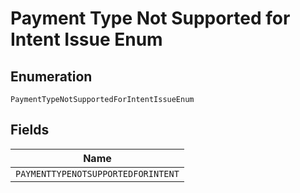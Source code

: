 
# Payment Type Not Supported for Intent Issue Enum

## Enumeration

`PaymentTypeNotSupportedForIntentIssueEnum`

## Fields

| Name |
|  --- |
| `PAYMENTTYPENOTSUPPORTEDFORINTENT` |

